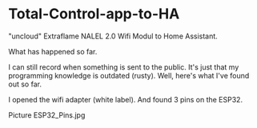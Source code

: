 # Total-Control-app-to-HA
"uncloud" Extraflame NALEL 2.0 Wifi Modul to Home Assistant.

What has happened so far.

I can still record when something is sent to the public.
It's just that my programming knowledge is outdated (rusty).
Well, here's what I've found out so far.

I opened the wifi adapter (white label).
And found 3 pins on the ESP32.

Picture ESP32_Pins.jpg


